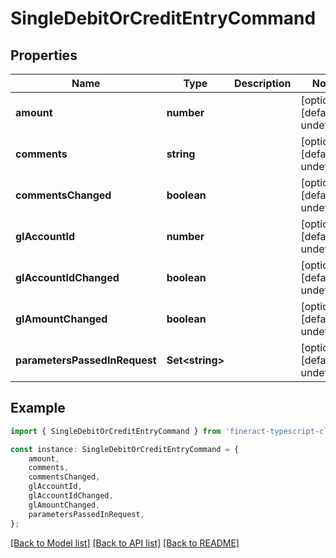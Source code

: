 # SingleDebitOrCreditEntryCommand


## Properties

Name | Type | Description | Notes
------------ | ------------- | ------------- | -------------
**amount** | **number** |  | [optional] [default to undefined]
**comments** | **string** |  | [optional] [default to undefined]
**commentsChanged** | **boolean** |  | [optional] [default to undefined]
**glAccountId** | **number** |  | [optional] [default to undefined]
**glAccountIdChanged** | **boolean** |  | [optional] [default to undefined]
**glAmountChanged** | **boolean** |  | [optional] [default to undefined]
**parametersPassedInRequest** | **Set&lt;string&gt;** |  | [optional] [default to undefined]

## Example

```typescript
import { SingleDebitOrCreditEntryCommand } from 'fineract-typescript-client';

const instance: SingleDebitOrCreditEntryCommand = {
    amount,
    comments,
    commentsChanged,
    glAccountId,
    glAccountIdChanged,
    glAmountChanged,
    parametersPassedInRequest,
};
```

[[Back to Model list]](../README.md#documentation-for-models) [[Back to API list]](../README.md#documentation-for-api-endpoints) [[Back to README]](../README.md)
